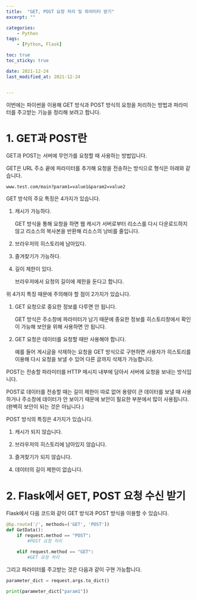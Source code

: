 ```yaml
---
title:  "GET, POST 요청 처리 및 파라미터 받기"
excerpt: ""

categories:
    - Python
tags:
    - [Python, Flask]

toc: true
toc_sticky: true

date: 2021-12-24
last_modified_at: 2021-12-24


---
```



이번에는 파이썬을 이용해 GET 방식과 POST 방식의 요청을 처리하는 방법과 파라미터를 주고받는 기능을 정리해 보려고 합니다.

# 1. GET과 POST란

GET과 POST는 서버에 무언가를 요청할 때 사용하는 방법입니다.

GET은 URL 주소 끝에 파라미터를 추가해 요청을 전송하는 방식으로 형식은 아래와 같습니다.

```text
www.test.com/main?param1=value1&param2=value2
```

GET 방식의 주요 특징은 4가지가 있습니다.


1. 캐시가 가능하다.

   GET 방식을 통해 요청을 하면 웹 캐시가 서버로부터 리소스를 다시 다운로드하지 않고 리소스의 복사본을 반환해 리소스의 낭비를 줄입니다.

2. 브라우저의 히스토리에 남아있다.

3. 즐겨찾기가 가능하다.

4. 길이 제한이 있다.

   브라우저에서 요청의 길이에 제한을 둔다고 합니다.

위 4가지 특징 때문에 주의해야 할 점이 2가지가 있습니다.

1. GET 요청으로 중요한 정보를 다루면 안 됩니다.

   GET 방식은 주소창에 파라미터가 남기 때문에 중요한 정보를 히스토리창에서 확인이 가능해 보안을 위해 사용하면 안 됩니다.

2. GET 요청은 데이터를 요청할 때만 사용해야 합니다.

   예를 들어 게시글을 삭제하는 요청을 GET 방식으로 구현하면 사용자가 히스토리를 이용해 다시 요청을 보낼 수 있어 다른 글까지 삭제가 가능합니다.

POST는 전송할 파라미터를 HTTP 메시지 내부에 담아서 서버에 요청을 보내는 방식입니다.

POST로 데이터를 전송할 때는 길이 제한이 따로 없어 용량이 큰 데이터를 보낼 때 사용하거나 주소창에 데이터가 안 보이기 때문에 보안이 필요한 부분에서 많이 사용됩니다. (완벽히 보안이 되는 것은 아닙니다.)

POST 방식의 특징은 4가지가 있습니다.

1. 캐시가 되지 않습니다.

2. 브라우저의 히스토리에 남아있지 않습니다.

3. 즐겨찾기가 되지 않습니다.

4. 데이터의 길이 제한이 없습니다.

# 2. Flask에서 GET, POST 요청 수신 받기

Flask에서 다음 코드와 같이 GET 방식과 POST 방식을 이용할 수 있습니다.

```python
@bp.route('/', methods=('GET', 'POST'))
def GetData():
    if request.method == "POST":
        #POST 요청 처리

    elif request.method == "GET":
        #GET 요청 처리
```
그리고 파라미터를 주고받는 것은 다음과 같이 구현 가능합니다.

```python
parameter_dict = request.args.to_dict()

print(parameter_dict["param1"])
```